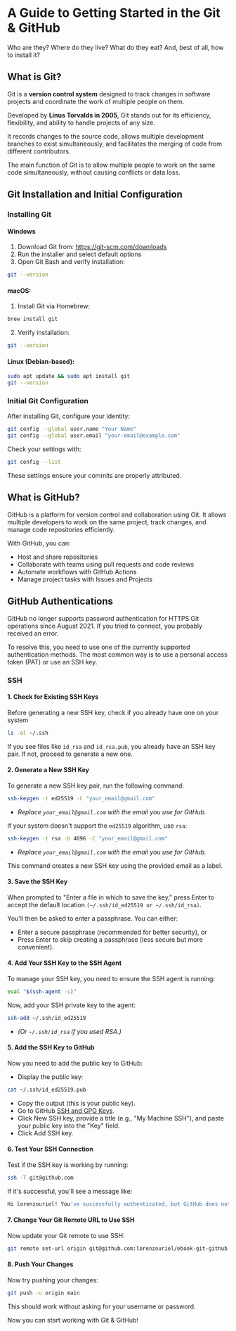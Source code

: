 # A Guide to Getting Started in the Git & GitHub

Who are they? Where do they live? What do they eat? And, best of all, how to install it?

## What is Git?
Git is a **version control system** designed to track changes in software projects and coordinate the work of multiple people on them.

Developed by **Linus Torvalds in 2005**, Git stands out for its efficiency, flexibility, and ability to handle projects of any size.

It records changes to the source code, allows multiple development branches to exist simultaneously, and facilitates the merging of code from different contributors.

The main function of Git is to allow multiple people to work on the same code simultaneously, without causing conflicts or data loss.

## Git Installation and Initial Configuration
### Installing Git
#### Windows
1. Download Git from: https://git-scm.com/downloads
2. Run the installer and select default options
3. Open Git Bash and verify installation:
```bash
git --version
```

#### macOS:
1. Install Git via Homebrew:
```bash
brew install git
```

2. Verify installation:
```bash
git --version
```

#### Linux (Debian-based):
```bash
sudo apt update && sudo apt install git
git --version
```

### Initial Git Configuration
After installing Git, configure your identity:
```bash
git config --global user.name "Your Name"
git config --global user.email "your-email@example.com"
```

Check your settings with:
```bash
git config --list
```

These settings ensure your commits are properly attributed.

## What is GitHub?

GitHub is a platform for version control and collaboration using Git. It allows multiple developers to work on the same project, track changes, and manage code repositories efficiently.  

With GitHub, you can:  
- Host and share repositories  
- Collaborate with teams using pull requests and code reviews  
- Automate workflows with GitHub Actions  
- Manage project tasks with Issues and Projects   

## GitHub Authentications
GitHub no longer supports password authentication for HTTPS Git operations since August 2021. If you tried to connect, you probably received an error.

To resolve this, you need to use one of the currently supported authentication methods. The most common way is to use a personal access token (PAT) or use an SSH key.

### SSH

#### 1. Check for Existing SSH Keys
Before generating a new SSH key, check if you already have one on your system
``` bash
ls -al ~/.ssh
```

If you see files like `id_rsa` and `id_rsa.pub`, you already have an SSH key pair. If not, proceed to generate a new one.

#### 2. Generate a New SSH Key
To generate a new SSH key pair, run the following command:
```bash
ssh-keygen -t ed25519 -C "your_email@gmail.com"
```
- *Replace `your_email@gmail.com` with the email you use for GitHub.*

If your system doesn't support the `ed25519` algorithm, use `rsa`:
```bash
ssh-keygen -t rsa -b 4096 -C "your_email@gmail.com"
```
- *Replace `your_email@gmail.com` with the email you use for GitHub.*

This command creates a new SSH key using the provided email as a label.

#### 3. Save the SSH Key
When prompted to "Enter a file in which to save the key," press Enter to accept the default location `(~/.ssh/id_ed25519 or ~/.ssh/id_rsa)`.

You'll then be asked to enter a passphrase. You can either:
- Enter a secure passphrase (recommended for better security), or
- Press Enter to skip creating a passphrase (less secure but more convenient).

#### 4. Add Your SSH Key to the SSH Agent
To manage your SSH key, you need to ensure the SSH agent is running:
```bash
eval "$(ssh-agent -s)"
```

Now, add your SSH private key to the agent:
```bash
ssh-add ~/.ssh/id_ed25519
```
- *(Or `~/.ssh/id_rsa` if you used RSA.)*

#### 5. Add the SSH Key to GitHub
Now you need to add the public key to GitHub:
- Display the public key:
```bash
cat ~/.ssh/id_ed25519.pub
```
- Copy the output (this is your public key).
- Go to GitHub [SSH and GPG Keys](https://github.com/settings/keys).
- Click New SSH key, provide a title (e.g., "My Machine SSH"), and paste your public key into the "Key" field.
- Click Add SSH key.

#### 6. Test Your SSH Connection
Test if the SSH key is working by running:
```bash
ssh -T git@github.com
```

If it's successful, you'll see a message like:
```bash
Hi lorenzouriel! You've successfully authenticated, but GitHub does not provide shell access.
```

#### 7. Change Your Git Remote URL to Use SSH
Now update your Git remote to use SSH:
```bash
git remote set-url origin git@github.com:lorenzouriel/ebook-git-github.git
```

#### 8. Push Your Changes
Now try pushing your changes:
```bash
git push -u origin main
```

This should work without asking for your username or password.

Now you can start working with Git & GitHub!